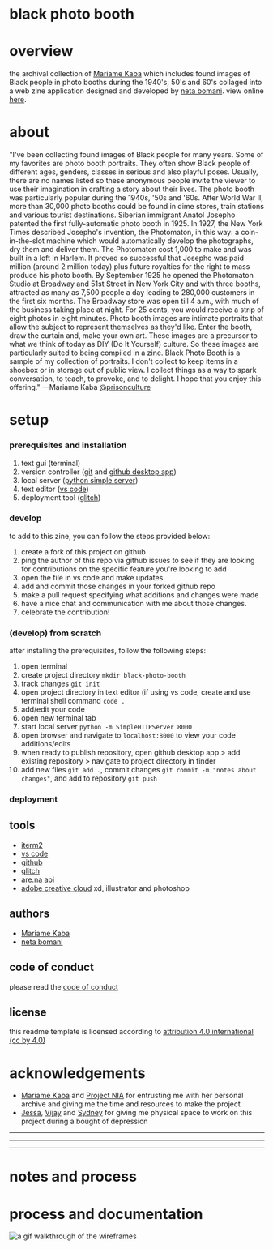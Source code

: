 # black photo booth

# overview
the archival collection of [Mariame Kaba](http://www.usprisonculture.com) which includes found images of Black people in photo booths during the 1940's, 50's and 60's collaged into a web zine application designed and developed by [neta bomani](https://netabomani.com). view online [here](http://netanoir-black-photo-booth.glitch.me/).

# about
"I've been collecting found images of Black people for many years. Some of my favorites are photo booth portraits. They often show Black people of different ages, genders, classes in serious and also playful poses. Usually, there are no names listed so these anonymous people invite the viewer to use their imagination in crafting a story about their lives.
The photo booth was particularly popular during the 1940s, '50s and '60s.
After World War II, more than 30,000 photo booths could be found in dime stores, train stations and various tourist destinations.
Siberian immigrant Anatol Josepho patented the first fully-automatic photo booth in 1925. In 1927, the New York Times described Josepho's invention, the Photomaton, in this way: a coin-in-the-slot machine which would automatically develop the photographs, dry them and deliver them.
The Photomaton cost 1,000 to make and was built in a loft in Harlem. It proved so successful that Josepho was paid  million (around 2 million today) plus future royalties for the right to mass produce his photo booth.
By September 1925 he opened the Photomaton Studio at Broadway and 51st Street in New York City and with three booths, attracted as many as 7,500 people a day leading to 280,000 customers in the first six months. The Broadway store was open till 4 a.m., with much of the business taking place at night. For 25 cents, you would receive a strip of eight photos in eight minutes.
Photo booth images are intimate portraits that allow the subject to represent themselves as they'd like. Enter the booth, draw the curtain and, make your own art. These images are a precursor to what we think of today as DIY (Do It Yourself) culture. So these images are particularly suited to being compiled in a zine.
Black Photo Booth is a sample of my collection of portraits. I don't collect to keep items in a shoebox or in storage out of public view. I collect things as a way to spark conversation, to teach, to provoke, and to delight. I hope that you enjoy this offering." —Mariame Kaba [@prisonculture](https://twitter.com/prisonculture)

# setup
### prerequisites and installation
1. text gui (terminal)
2. version controller ([git](https://git-scm.com/downloads) and [github desktop app](https://desktop.github.com/))
3. local server ([python simple server](https://docs.python.org/2/library/simplehttpserver.html))
3. text editor ([vs code](https://code.visualstudio.com/))
4. deployment tool ([glitch](https://glitch.me))

### develop
to add to this zine, you can follow the steps provided below:
1. create a fork of this project on github
2. ping the author of this repo via github issues to see if they are looking for contributions on the specific feature you're looking to add
3. open the file in vs code and make updates 
4. add and commit those changes in your forked github repo
5. make a pull request specifying what additions and changes were made
6. have a nice chat and communication with me about those changes. 
7. celebrate the contribution! 

### (develop) from scratch
after installing the prerequisites, follow the following steps:
1. open terminal
2. create project directory `mkdir black-photo-booth`
3. track changes `git init `
4. open project directory in text editor (if using vs code, create and use terminal shell command `code .`
5. add/edit your code
6. open new terminal tab
7. start local server `python -m SimpleHTTPServer 8000`
8. open browser and navigate to `localhost:8000` to view your code additions/edits
8. when ready to publish repository, open github desktop app > add existing repository > navigate to project directory in finder
9. add new files `git add .`, commit changes `git commit -m "notes about changes"`, and add to repository `git push`

### deployment

## tools
* [iterm2](https://iterm2.com/)
* [vs code](https://code.visualstudio.com/)
* [github](https://github.com) 
* [glitch](https://glitch.me)
* [are.na api](https://dev.are.na/documentation)
* [adobe creative cloud](https://www.adobe.com/creativecloud.html?sdid=KKQWX&mv=search&ef_id=Cj0KCQjw09HzBRDrARIsAG60GP_DHakuPXWcXF5VR_Db4nssdBtbzWKF1uo2bQ-qZTGxYe3l1mS0ADYaAm5rEALw_wcB:G:s&s_kwcid=AL!3085!3!379241369687!e!!g!!adobe%20creative%20cloud&gclid=Cj0KCQjw09HzBRDrARIsAG60GP_DHakuPXWcXF5VR_Db4nssdBtbzWKF1uo2bQ-qZTGxYe3l1mS0ADYaAm5rEALw_wcB) xd, illustrator and photoshop

## authors
* [Mariame Kaba](http://www.usprisonculture.com)
* [neta bomani](https://netabomani.com)

## code of conduct
please read the [code of conduct](https://www.mozilla.org/en-US/about/governance/policies/participation/) 

## license
this readme template is licensed according to [attribution 4.0 international (cc by 4.0) ](https://creativecommons.org/licenses/by/4.0/)

# acknowledgements
* [Mariame Kaba](http://www.usprisonculture.com) and [Project NIA](http://www.project-nia.org/) for entrusting me with her personal archive and giving me the time and resources to make the project
* [Jessa](http://merehuman.live/), [Vijay](https://vijaymasharani.com/) and [Sydney](https://sunatirene0.bandcamp.com/) for giving me physical space to work on this project during a bought of depression

***
***
***

# notes and process
# process and documentation

[wireframes]: /black-photo-booth/web/visualdesign/bpf-wireframes.gif "wireframes"
![a gif walkthrough of the wireframes][wireframes]
